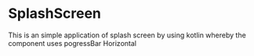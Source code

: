 # SplashScreen
This is an simple application of splash screen by using kotlin whereby the component uses 
pogressBar Horizontal



